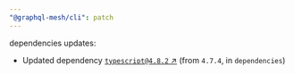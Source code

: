 ```yaml
---
"@graphql-mesh/cli": patch
---
```


dependencies updates: 

- Updated dependency [`typescript@4.8.2` ↗︎](https://www.npmjs.com/package/typescript/v/4.8.2) (from `4.7.4`, in `dependencies`)
